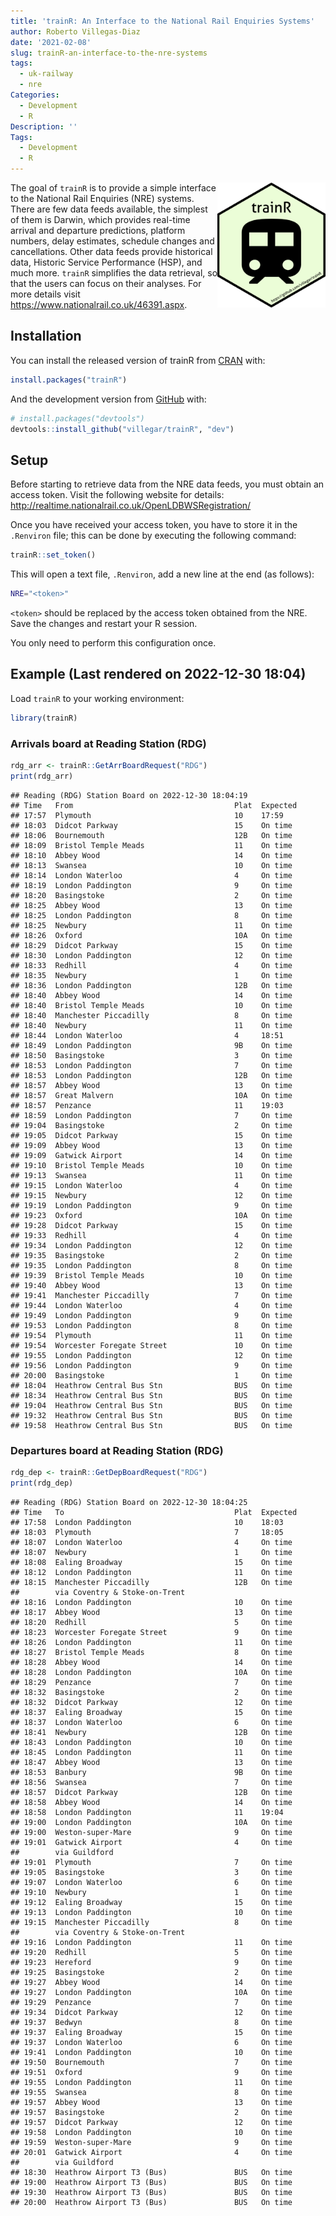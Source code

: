 ```yaml
---
title: 'trainR: An Interface to the National Rail Enquiries Systems'
author: Roberto Villegas-Diaz
date: '2021-02-08'
slug: trainR-an-interface-to-the-nre-systems
tags:
  - uk-railway
  - nre
Categories:
  - Development
  - R
Description: ''
Tags:
  - Development
  - R
---
```


<img src="https://raw.githubusercontent.com/villegar/trainR/main/inst/images/logo.png" alt="logo" align="right" height=200px/>

The goal of `trainR` is to provide a simple interface to the 
National Rail Enquiries (NRE) systems. There are few data feeds 
available, the simplest of them is Darwin, which provides real-time 
arrival and departure predictions, platform numbers, delay estimates, 
schedule changes and cancellations. Other data feeds provide historical 
data, Historic Service Performance (HSP), and much more. `trainR` 
simplifies the data retrieval, so that the users can focus on their 
analyses. For more details visit 
https://www.nationalrail.co.uk/46391.aspx.

## Installation

You can install the released version of trainR from [CRAN](https://CRAN.R-project.org) with:

``` r
install.packages("trainR")
```

And the development version from [GitHub](https://github.com/) with:

``` r
# install.packages("devtools")
devtools::install_github("villegar/trainR", "dev")
```

## Setup
Before starting to retrieve data from the NRE data feeds, you must obtain an access token. 
Visit the following website for details: http://realtime.nationalrail.co.uk/OpenLDBWSRegistration/

Once you have received your access token, you have to store it in the `.Renviron` file; this can be 
done by executing the following command:


```r
trainR::set_token()
```

This will open a text file, `.Renviron`, add a new line at the end (as follows):

```bash
NRE="<token>"
```

`<token>` should be replaced by the access token obtained from the NRE. Save the changes and restart 
your R session.

You only need to perform this configuration once.

## Example (Last rendered on 2022-12-30 18:04)

Load `trainR` to your working environment:

```r
library(trainR)
```

### Arrivals board at Reading Station (RDG)


```r
rdg_arr <- trainR::GetArrBoardRequest("RDG")
print(rdg_arr)
```

```
## Reading (RDG) Station Board on 2022-12-30 18:04:19
## Time   From                                    Plat  Expected
## 17:57  Plymouth                                10    17:59
## 18:03  Didcot Parkway                          15    On time
## 18:06  Bournemouth                             12B   On time
## 18:09  Bristol Temple Meads                    11    On time
## 18:10  Abbey Wood                              14    On time
## 18:13  Swansea                                 10    On time
## 18:14  London Waterloo                         4     On time
## 18:19  London Paddington                       9     On time
## 18:20  Basingstoke                             2     On time
## 18:25  Abbey Wood                              13    On time
## 18:25  London Paddington                       8     On time
## 18:25  Newbury                                 11    On time
## 18:26  Oxford                                  10A   On time
## 18:29  Didcot Parkway                          15    On time
## 18:30  London Paddington                       12    On time
## 18:33  Redhill                                 4     On time
## 18:35  Newbury                                 1     On time
## 18:36  London Paddington                       12B   On time
## 18:40  Abbey Wood                              14    On time
## 18:40  Bristol Temple Meads                    10    On time
## 18:40  Manchester Piccadilly                   8     On time
## 18:40  Newbury                                 11    On time
## 18:44  London Waterloo                         4     18:51
## 18:49  London Paddington                       9B    On time
## 18:50  Basingstoke                             3     On time
## 18:53  London Paddington                       7     On time
## 18:53  London Paddington                       12B   On time
## 18:57  Abbey Wood                              13    On time
## 18:57  Great Malvern                           10A   On time
## 18:57  Penzance                                11    19:03
## 18:59  London Paddington                       7     On time
## 19:04  Basingstoke                             2     On time
## 19:05  Didcot Parkway                          15    On time
## 19:09  Abbey Wood                              13    On time
## 19:09  Gatwick Airport                         14    On time
## 19:10  Bristol Temple Meads                    10    On time
## 19:13  Swansea                                 11    On time
## 19:15  London Waterloo                         4     On time
## 19:15  Newbury                                 12    On time
## 19:19  London Paddington                       9     On time
## 19:23  Oxford                                  10A   On time
## 19:28  Didcot Parkway                          15    On time
## 19:33  Redhill                                 4     On time
## 19:34  London Paddington                       12    On time
## 19:35  Basingstoke                             2     On time
## 19:35  London Paddington                       8     On time
## 19:39  Bristol Temple Meads                    10    On time
## 19:40  Abbey Wood                              13    On time
## 19:41  Manchester Piccadilly                   7     On time
## 19:44  London Waterloo                         4     On time
## 19:49  London Paddington                       9     On time
## 19:53  London Paddington                       8     On time
## 19:54  Plymouth                                11    On time
## 19:54  Worcester Foregate Street               10    On time
## 19:55  London Paddington                       12    On time
## 19:56  London Paddington                       9     On time
## 20:00  Basingstoke                             1     On time
## 18:04  Heathrow Central Bus Stn                BUS   On time
## 18:34  Heathrow Central Bus Stn                BUS   On time
## 19:04  Heathrow Central Bus Stn                BUS   On time
## 19:32  Heathrow Central Bus Stn                BUS   On time
## 19:58  Heathrow Central Bus Stn                BUS   On time
```

### Departures board at Reading Station (RDG)


```r
rdg_dep <- trainR::GetDepBoardRequest("RDG")
print(rdg_dep)
```

```
## Reading (RDG) Station Board on 2022-12-30 18:04:25
## Time   To                                      Plat  Expected
## 17:58  London Paddington                       10    18:03
## 18:03  Plymouth                                7     18:05
## 18:07  London Waterloo                         4     On time
## 18:07  Newbury                                 1     On time
## 18:08  Ealing Broadway                         15    On time
## 18:12  London Paddington                       11    On time
## 18:15  Manchester Piccadilly                   12B   On time
##        via Coventry & Stoke-on-Trent           
## 18:16  London Paddington                       10    On time
## 18:17  Abbey Wood                              13    On time
## 18:20  Redhill                                 5     On time
## 18:23  Worcester Foregate Street               9     On time
## 18:26  London Paddington                       11    On time
## 18:27  Bristol Temple Meads                    8     On time
## 18:28  Abbey Wood                              14    On time
## 18:28  London Paddington                       10A   On time
## 18:29  Penzance                                7     On time
## 18:32  Basingstoke                             2     On time
## 18:32  Didcot Parkway                          12    On time
## 18:37  Ealing Broadway                         15    On time
## 18:37  London Waterloo                         6     On time
## 18:41  Newbury                                 12B   On time
## 18:43  London Paddington                       10    On time
## 18:45  London Paddington                       11    On time
## 18:47  Abbey Wood                              13    On time
## 18:53  Banbury                                 9B    On time
## 18:56  Swansea                                 7     On time
## 18:57  Didcot Parkway                          12B   On time
## 18:58  Abbey Wood                              14    On time
## 18:58  London Paddington                       11    19:04
## 19:00  London Paddington                       10A   On time
## 19:00  Weston-super-Mare                       9     On time
## 19:01  Gatwick Airport                         4     On time
##        via Guildford                           
## 19:01  Plymouth                                7     On time
## 19:05  Basingstoke                             3     On time
## 19:07  London Waterloo                         6     On time
## 19:10  Newbury                                 1     On time
## 19:12  Ealing Broadway                         15    On time
## 19:13  London Paddington                       10    On time
## 19:15  Manchester Piccadilly                   8     On time
##        via Coventry & Stoke-on-Trent           
## 19:16  London Paddington                       11    On time
## 19:20  Redhill                                 5     On time
## 19:23  Hereford                                9     On time
## 19:25  Basingstoke                             2     On time
## 19:27  Abbey Wood                              14    On time
## 19:27  London Paddington                       10A   On time
## 19:29  Penzance                                7     On time
## 19:34  Didcot Parkway                          12    On time
## 19:37  Bedwyn                                  8     On time
## 19:37  Ealing Broadway                         15    On time
## 19:37  London Waterloo                         6     On time
## 19:41  London Paddington                       10    On time
## 19:50  Bournemouth                             7     On time
## 19:51  Oxford                                  9     On time
## 19:55  London Paddington                       11    On time
## 19:55  Swansea                                 8     On time
## 19:57  Abbey Wood                              13    On time
## 19:57  Basingstoke                             2     On time
## 19:57  Didcot Parkway                          12    On time
## 19:58  London Paddington                       10    On time
## 19:59  Weston-super-Mare                       9     On time
## 20:01  Gatwick Airport                         4     On time
##        via Guildford                           
## 18:30  Heathrow Airport T3 (Bus)               BUS   On time
## 19:00  Heathrow Airport T3 (Bus)               BUS   On time
## 19:30  Heathrow Airport T3 (Bus)               BUS   On time
## 20:00  Heathrow Airport T3 (Bus)               BUS   On time
```
